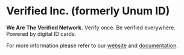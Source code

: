 # Verified Inc. (formerly Unum ID)

**We Are The Verified Network.** Verify once. Be verified everywhere. Powered by digital ID cards.

For more information please refer to our [website](https://www.Verified.Inc) and [documentation](https://docs.verified.inc/).

